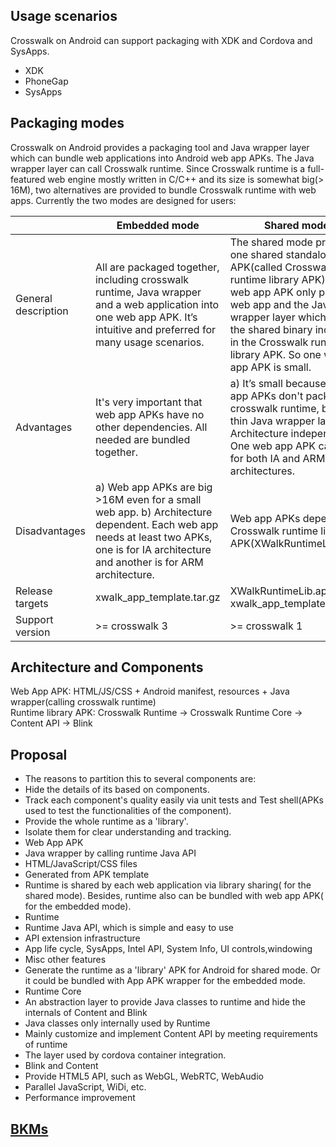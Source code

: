 ## Usage scenarios
Crosswalk on Android can support packaging with XDK and Cordova and SysApps.
 * XDK
 * PhoneGap
 * SysApps

## Packaging modes
Crosswalk on Android provides a packaging tool and Java wrapper layer which can bundle web applications into Android web app APKs. The Java wrapper layer can call Crosswalk runtime. Since Crosswalk runtime is a full-featured web engine mostly written in C/C++ and its size is somewhat big(> 16M), two alternatives are provided to bundle Crosswalk runtime with web apps. Currently the two modes are designed for users:

| | Embedded mode | Shared mode |
-------------|--------------------|------------------
| General description | All are packaged together, including crosswalk runtime, Java wrapper and a web application into one web app APK. It’s intuitive and preferred for many usage scenarios.  | The shared mode provides one shared standalone APK(called Crosswalk runtime library APK). The web app APK only pack web app and the Java wrapper layer which calls the shared binary included in the Crosswalk runtime library APK. So one web app APK is small. |
| Advantages | It's very important that web app APKs have no other dependencies. All needed are bundled together. | a) It’s small because web app APKs don't pack the crosswalk runtime, but a thin Java wrapper layer. b) Architecture independent. One web app APK can work for both IA and ARM architectures. |
| Disadvantages | a) Web app APKs are big >16M even for a small web app. b) Architecture dependent. Each web app needs at least two APKs, one is for IA architecture and another is for ARM architecture.| Web app APKs depend on a Crosswalk runtime library APK(XWalkRuntimeLib.apk). |
| Release targets | xwalk_app_template.tar.gz  | XWalkRuntimeLib.apk, xwalk_app_template.tar.gz |
| Support version | >= crosswalk 3 | >= crosswalk 1 |

## Architecture and Components
Web App APK: HTML/JS/CSS + Android manifest, resources + Java wrapper(calling crosswalk runtime)  
Runtime library APK: Crosswalk Runtime -> Crosswalk Runtime Core -> Content API -> Blink  
  
## Proposal
 * The reasons to partition this to several components are:
  * Hide the details of its based on components.
  * Track each component's quality easily via unit tests and Test shell(APKs used to test the functionalities of the component).
  * Provide the whole runtime as a 'library'.
  * Isolate them for clear understanding and tracking.
 * Web App APK
  * Java wrapper by calling runtime Java API
  * HTML/JavaScript/CSS files
  * Generated from APK template
  * Runtime is shared by each web application via library sharing( for the shared mode). Besides, runtime also can be bundled with web app APK( for the embedded mode).
 * Runtime
  * Runtime Java API, which is simple and easy to use
  * API extension infrastructure
  * App life cycle, SysApps, Intel API, System Info, UI controls,windowing
  * Misc other features
  * Generate the runtime as a 'library' APK for Android for shared mode. Or it could be bundled with App APK wrapper for the embedded mode.
 * Runtime Core
  * An abstraction layer to provide Java classes to runtime and hide the internals of Content and Blink
  * Java classes only internally used by Runtime
  * Mainly customize and implement Content API by meeting requirements of runtime
  * The layer used by cordova container integration.
 * Blink and Content
  * Provide HTML5 API, such as WebGL, WebRTC, WebAudio
  * Parallel JavaScript, WiDi, etc.
  * Performance improvement

## [BKMs](Android-BKM)
   